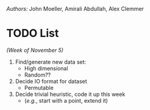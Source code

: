 *Authors:* John Moeller, Amirali Abdullah, Alex Clemmer

# TODO List
*(Week of November 5)*

1. Find/generate new data set:
   * High dimensional
   * Random??
2. Decide IO format for dataset
   * Permutable
3. Decide trivial heuristic, code it up this week
   * (*e.g.*, start with a point, extend it)
